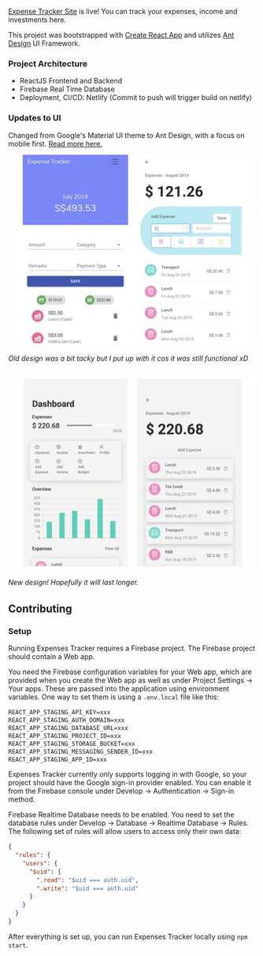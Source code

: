 [Expense Tracker Site](http://imma-save-more-money.netlify.com/) is live! You can track your expenses, income and investments here.

This project was bootstrapped with [Create React App](https://github.com/facebookincubator/create-react-app) and utilizes [Ant Design](https://ant.design/) UI Framework.


### Project Architecture
- ReactJS Frontend and Backend
- Firebase Real Time Database
- Deployment, CI/CD: Netlify (Commit to push will trigger build on netlify)

### Updates to UI 
Changed from Google's Material UI theme to Ant Design, with a focus on mobile first. [Read more here.](https://blog.rongying.co/babble/2019/08/23/Revisiting-Expense-Tracker/)

![old](ui-old.png)
###### Old design was a bit tacky but I put up with it cos it was still functional xD


![new](ui-new.png)
###### New design! Hopefully it will last longer.

## Contributing

### Setup

Running Expenses Tracker requires a Firebase project. The Firebase project should contain a Web app.

You need the Firebase configuration variables for your Web app, which are provided when you create
the Web app as well as under Project Settings -> Your apps. These are passed into the application
using environment variables. One way to set them is using a `.env.local` file like this:

```
REACT_APP_STAGING_API_KEY=xxx
REACT_APP_STAGING_AUTH_DOMAIN=xxx
REACT_APP_STAGING_DATABASE_URL=xxx
REACT_APP_STAGING_PROJECT_ID=xxx
REACT_APP_STAGING_STORAGE_BUCKET=xxx
REACT_APP_STAGING_MESSAGING_SENDER_ID=xxx
REACT_APP_STAGING_APP_ID=xxx
```

Expenses Tracker currently only supports logging in with Google, so your project should have the
Google sign-in provider enabled. You can enable it from the Firebase console under Develop ->
Authentication -> Sign-in method.

Firebase Realtime Database needs to be enabled. You need to set the database rules under Develop ->
Database -> Realtime Database -> Rules. The following set of rules will allow users to access only
their own data:

```json
{
  "rules": {
    "users": {
      "$uid": {
        ".read": "$uid === auth.uid",
        ".write": "$uid === auth.uid"
      }
    }
  }
}
```

After everything is set up, you can run Expenses Tracker locally using `npm start`.
